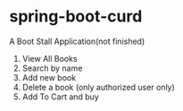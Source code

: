 # spring-boot-curd

A Boot Stall Application(not finished)

1. View All Books
2. Search by name
3. Add new book
4. Delete a book (only authorized user only)
5. Add To Cart and buy

